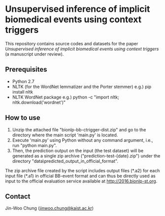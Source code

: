 # Unsupervised inference of implicit biomedical events using context triggers

This repository contains source codes and datasets for the paper *Unsupervised inference of implicit biomedical events using context triggers* (a manuscript under review).


## Prerequisites

+ Python 2.7
+ NLTK (for the WordNet lemmatizer and the Porter stemmer)
  e.g.) pip install nltk
+ NLTK WordNet package
  e.g.) python -c "import nltk; nltk.download('wordnet')"


## How to use

1) Unzip the attached file "bionlp-bb-ctrigger-dist.zip" and go to the directory where the main script 'main.py' is located.
2) Execute 'main.py' using Python without any command argument, i.e., run "python main.py".
3) Then, the prediction output on the input (the test dataset) will be generated as a single zip archive ("prediction-test-{date}.zip") under the directory "data\predicted_output_in_official_format\". 

The zip archive file created by the script includes output files (\*.a2) for each input file (\*.a1) in official BB-event format and can thus be directly used as input to the official evaluation service available at http://2016.bionlp-st.org.


## Contact

Jin-Woo Chung (jinwoo.chung@kaist.ac.kr)

